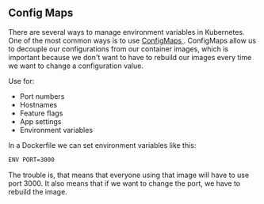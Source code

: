 ## Config Maps

There are several ways to manage environment variables in Kubernetes. One of the most common ways is to use [ ConfigMaps ](https://kubernetes.io/docs/concepts/configuration/configmap/). ConfigMaps allow us to decouple our configurations from our container images, which is important because we don't want to have to rebuild our images every time we want to change a configuration value.

Use for:
- Port numbers
- Hostnames
- Feature flags
- App settings
- Environment variables

In a Dockerfile we can set environment variables like this:

```bash 
ENV PORT=3000
```

The trouble is, that means that everyone using that image will have to use port 3000. It also means that if we want to change the port, we have to rebuild the image.
